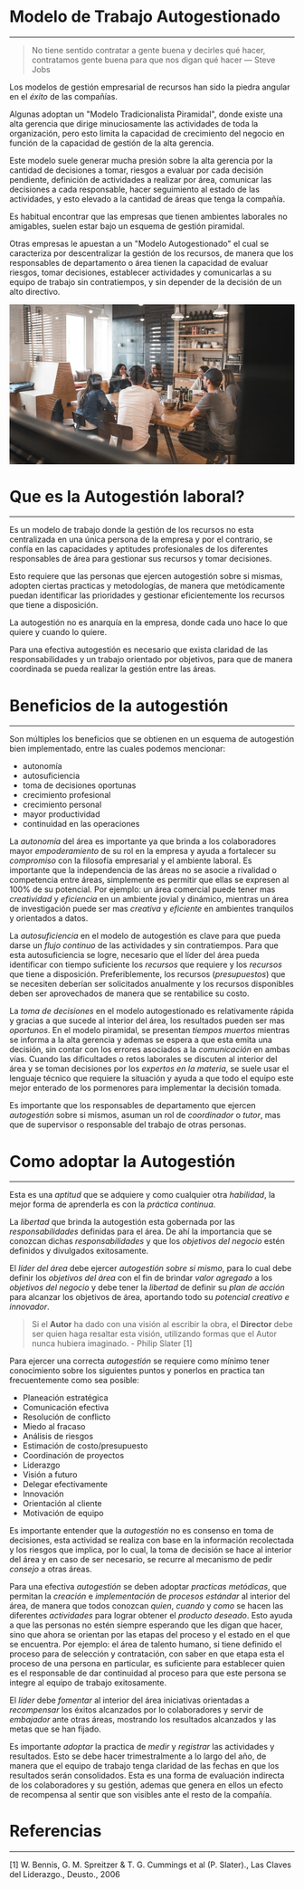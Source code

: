 # Modelo de Trabajo Autogestionado

---


 > No tiene sentido contratar a gente buena y decirles qué hacer, contratamos gente buena para que nos digan qué hacer  — Steve Jobs


Los modelos de gestión empresarial de recursos han sido la piedra angular en el *éxito* de las compañías. 


Algunas adoptan un "Modelo Tradicionalista Piramidal", donde existe una alta gerencia que dirige minuciosamente las actividades de toda la organización, pero esto limita la capacidad de crecimiento del negocio en función de la capacidad de gestión de la alta gerencia.

Este modelo suele generar mucha presión sobre la alta gerencia por la cantidad de decisiones a tomar, riesgos a evaluar por cada decisión pendiente, definición de actividades a realizar por área, comunicar las decisiones a cada responsable, hacer seguimiento al estado de las actividades, y esto elevado a la cantidad de áreas que tenga la compañía.

Es habitual encontrar que las empresas que tienen ambientes laborales no amigables, suelen estar bajo un esquema de gestión piramidal.


Otras empresas le apuestan a un "Modelo Autogestionado" el cual se caracteriza por descentralizar la gestión de los recursos, de manera que los responsables de departamento o área tienen la capacidad de evaluar riesgos, tomar decisiones, establecer actividades y comunicarlas a su equipo de trabajo sin contratiempos, y sin depender de la decisión de un alto directivo.

<div style="width:100%; display:flex; justify-content:center;">
<img src="https://raw.githubusercontent.com/appox-ai/appox-ai.github.io/master/assets/img/redd-f-5U_28ojjgms-unsplash.jpg" alt="Reunión equipo de trabajo - Foto de Redd F en Unsplash" style="width:100%; max-width:600px;" />
</div>

# Que es la Autogestión laboral?

---

Es un modelo de trabajo donde la gestión de los recursos no esta centralizada en una única persona de la empresa y por el contrario, se confía en las capacidades y aptitudes profesionales de los diferentes responsables de área para gestionar sus recursos y tomar decisiones.

Esto requiere que las personas que ejercen autogestión sobre si mismas, adopten ciertas practicas y metodologías, de manera que metódicamente puedan identificar las prioridades y gestionar eficientemente los recursos que tiene a disposición.

La autogestión no es anarquía en la empresa, donde cada uno hace lo que quiere y cuando lo quiere. 

Para una efectiva autogestión es necesario que exista claridad de las responsabilidades y un trabajo orientado por objetivos, para que de manera coordinada se pueda realizar la gestión entre las áreas.


# Beneficios de la autogestión 

---

Son múltiples los beneficios que se obtienen en un esquema de autogestión bien implementado, entre las cuales podemos mencionar:

- autonomía
- autosuficiencia
- toma de decisiones oportunas
- crecimiento profesional 
- crecimiento personal
- mayor productividad
- continuidad en las operaciones

La *autonomía* del área es importante ya que brinda a los colaboradores mayor *empoderamiento* de su rol en la empresa y ayuda a fortalecer su *compromiso* con la filosofía empresarial y el ambiente laboral. Es importante que la independencia de las áreas no se asocie a rivalidad o competencia entre áreas, simplemente es permitir que ellas se expresen al 100% de su potencial. Por ejemplo: un área comercial puede tener mas *creatividad* y *eficiencia* en un ambiente jovial y dinámico, mientras un área de investigación puede ser mas *creativa* y *eficiente*  en ambientes tranquilos y orientados a datos.

La *autosuficiencia* en el modelo de autogestión es clave para que pueda darse un *flujo continuo* de las actividades y sin contratiempos. Para que esta autosuficiencia se logre, necesario que el líder del área pueda identificar con tiempo suficiente los *recursos* que requiere y los *recursos* que tiene a disposición. Preferiblemente, los recursos (*presupuestos*) que se necesiten deberían ser solicitados anualmente y los recursos disponibles deben ser aprovechados de manera que se rentabilice su costo.

La *toma de decisiones* en el modelo autogestionado es relativamente rápida y gracias a que sucede al interior del área, los resultados pueden ser mas *oportunos*. En el modelo piramidal, se presentan *tiempos muertos* mientras se informa a la alta gerencia y ademas se espera a que esta emita una decisión, sin contar con los errores asociados a la *comunicación* en ambas vías. Cuando las dificultades o retos laborales se discuten al interior del área y se toman decisiones por los *expertos en la materia*, se suele usar el lenguaje técnico que requiere la situación y ayuda a que todo el equipo este mejor enterado de los pormenores para implementar la decisión tomada. 

Es importante que los responsables de departamento que ejercen *autogestión* sobre si mismos, asuman un rol de *coordinador* o  *tutor*, mas que de supervisor o responsable del trabajo de otras personas.


# Como adoptar la Autogestión

---

Esta es una *aptitud* que se adquiere y como cualquier otra *habilidad*, la mejor forma de aprenderla es con la *práctica continua*.

La *libertad* que brinda la autogestión esta gobernada por las *responsabilidades* definidas para el área. De ahí la importancia que se conozcan dichas *responsabilidades* y que los *objetivos del negocio* estén definidos y divulgados exitosamente. 

El *líder del área* debe ejercer *autogestión sobre si mismo*, para lo cual debe definir los *objetivos del área* con el fin de brindar *valor agregado* a los *objetivos del negocio* y debe tener la *libertad* de definir su *plan de acción* para alcanzar los objetivos de área, aportando todo su *potencial creativo e innovador*.

> Si el **Autor** ha dado con una visión al escribir la obra, el **Director** debe ser quien haga resaltar esta visión, utilizando formas que el Autor nunca hubiera imaginado. - Philip Slater \[1\]

Para ejercer una correcta *autogestión* se requiere como mínimo tener conocimiento sobre los siguientes puntos y ponerlos en practica tan frecuentemente como sea posible:

- Planeación estratégica
- Comunicación efectiva
- Resolución de conflicto
- Miedo al fracaso
- Análisis de riesgos
- Estimación de costo/presupuesto
- Coordinación de proyectos
- Liderazgo
- Visión a futuro
- Delegar efectivamente
- Innovación
- Orientación al cliente
- Motivación de equipo

Es importante entender que la *autogestión* no es consenso en toma de decisiones, esta actividad se realiza con base en la información recolectada y los riesgos que implica, por lo cual, la toma de decisión se hace al interior del área y en caso de ser necesario, se recurre al mecanismo de pedir *consejo* a otras áreas.

Para una efectiva *autogestión* se deben adoptar *practicas metódicas*, que permitan la *creación* e *implementación* de *procesos estándar* al interior del área, de manera que todos conozcan *quien*, *cuando* y *como* se hacen las diferentes *actividades* para lograr obtener el *producto deseado*. Esto ayuda a que las personas no estén siempre esperando que les digan que hacer, sino que ahora se orientan por las etapas del proceso y el estado en el que se encuentra. Por ejemplo: el área de talento humano, si tiene definido el proceso para de selección y contratación, con saber en que etapa esta el proceso de una persona en particular, es suficiente para establecer quien es el responsable de dar continuidad al proceso para que este persona se integre al equipo de trabajo exitosamente.

El *líder* debe *fomentar* al interior del área iniciativas orientadas a *recompensar* los éxitos alcanzados por lo colaboradores y servir de *embajador* ante otras áreas, mostrando los resultados alcanzados y las metas que se han fijado. 

Es importante *adoptar* la practica de *medir* y *registrar* las actividades y resultados. Esto se debe hacer trimestralmente a lo largo del año, de manera que el equipo de trabajo tenga claridad de las fechas en que los resultados serán consolidados. Esta es una forma de evaluación indirecta de los colaboradores y su gestión, ademas que genera en ellos un efecto de recompensa al sentir que son visibles ante el resto de la compañía. 


# Referencias

---
\[1\] W. Bennis, G. M. Spreitzer & T. G. Cummings et al (P. Slater)., Las Claves del Liderazgo., Deusto., 2006
